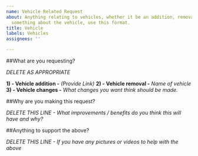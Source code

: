 ```yaml
---
name: Vehicle Related Request
about: Anything relating to vehicles, whether it be an addition, removal or changing
  something about the vehicle, use this format.
title: Vehicle
labels: Vehicles
assignees: ''

---
```


##What are you requesting?

*DELETE AS APPROPRIATE*

**1) - Vehicle addition -** *(Provide Link)*
**2) - Vehicle removal -** *Name of vehicle*
**3) - Vehicle changes -** *What changes you want think should be made.*

##Why are you making this request?

*DELETE THIS LINE - What improvements / benefits do you think this will have and why?*

##Anything to support the above?

*DELETE THIS LINE - If you have any pictures or videos to help with the above*
